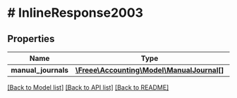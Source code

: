 # # InlineResponse2003

## Properties

Name | Type | Description | Notes
------------ | ------------- | ------------- | -------------
**manual_journals** | [**\Freee\Accounting\Model\ManualJournal[]**](ManualJournal.md) |  |

[[Back to Model list]](../../README.md#models) [[Back to API list]](../../README.md#endpoints) [[Back to README]](../../README.md)
